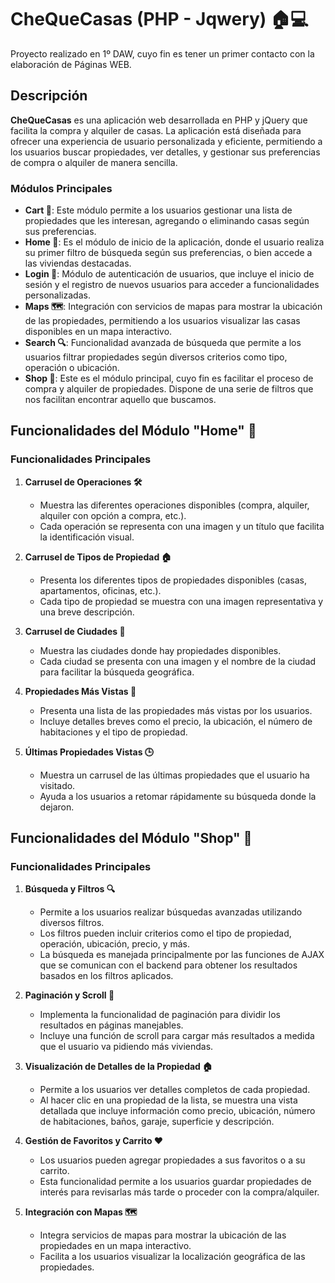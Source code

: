 # CheQueCasas (PHP - Jqwery) 🏠💻

Proyecto realizado en 1º DAW, cuyo fin es tener un primer contacto con la elaboración de Páginas WEB.

## Descripción

**CheQueCasas** es una aplicación web desarrollada en PHP y jQuery que facilita la compra y alquiler de casas. La aplicación está diseñada para ofrecer una experiencia de usuario personalizada y eficiente, permitiendo a los usuarios buscar propiedades, ver detalles, y gestionar sus preferencias de compra o alquiler de manera sencilla.

### Módulos Principales

- **Cart 🛒**: Este módulo permite a los usuarios gestionar una lista de propiedades que les interesan, agregando o eliminando casas según sus preferencias.
- **Home 🏡**: Es el módulo de inicio de la aplicación, donde el usuario realiza su primer filtro de búsqueda según sus preferencias, o bien accede a las viviendas destacadas.
- **Login 🔑**: Módulo de autenticación de usuarios, que incluye el inicio de sesión y el registro de nuevos usuarios para acceder a funcionalidades personalizadas.
- **Maps 🗺️**: Integración con servicios de mapas para mostrar la ubicación de las propiedades, permitiendo a los usuarios visualizar las casas disponibles en un mapa interactivo.
- **Search 🔍**: Funcionalidad avanzada de búsqueda que permite a los usuarios filtrar propiedades según diversos criterios como tipo, operación o ubicación.
- **Shop 🏬**: Este es el módulo principal, cuyo fin es facilitar el proceso de compra y alquiler de propiedades. Dispone de una serie de filtros que nos facilitan encontrar aquello que buscamos.

## Funcionalidades del Módulo "Home" 🏡

### Funcionalidades Principales

1. **Carrusel de Operaciones 🛠️**
   - Muestra las diferentes operaciones disponibles (compra, alquiler, alquiler con opción a compra, etc.).
   - Cada operación se representa con una imagen y un título que facilita la identificación visual.

2. **Carrusel de Tipos de Propiedad 🏠**
   - Presenta los diferentes tipos de propiedades disponibles (casas, apartamentos, oficinas, etc.).
   - Cada tipo de propiedad se muestra con una imagen representativa y una breve descripción.

3. **Carrusel de Ciudades 🌆**
   - Muestra las ciudades donde hay propiedades disponibles.
   - Cada ciudad se presenta con una imagen y el nombre de la ciudad para facilitar la búsqueda geográfica.

4. **Propiedades Más Vistas 👀**
   - Presenta una lista de las propiedades más vistas por los usuarios.
   - Incluye detalles breves como el precio, la ubicación, el número de habitaciones y el tipo de propiedad.

5. **Últimas Propiedades Vistas 🕒**
   - Muestra un carrusel de las últimas propiedades que el usuario ha visitado.
   - Ayuda a los usuarios a retomar rápidamente su búsqueda donde la dejaron.

## Funcionalidades del Módulo "Shop" 🏬

### Funcionalidades Principales

1. **Búsqueda y Filtros 🔍**
   - Permite a los usuarios realizar búsquedas avanzadas utilizando diversos filtros.
   - Los filtros pueden incluir criterios como el tipo de propiedad, operación, ubicación, precio, y más.
   - La búsqueda es manejada principalmente por las funciones de AJAX que se comunican con el backend para obtener los resultados basados en los filtros aplicados.

2. **Paginación y Scroll 📜**
   - Implementa la funcionalidad de paginación para dividir los resultados en páginas manejables.
   - Incluye una función de scroll para cargar más resultados a medida que el usuario va pidiendo más viviendas.

3. **Visualización de Detalles de la Propiedad 🏠**
   - Permite a los usuarios ver detalles completos de cada propiedad.
   - Al hacer clic en una propiedad de la lista, se muestra una vista detallada que incluye información como precio, ubicación, número de habitaciones, baños, garaje, superficie y descripción.

4. **Gestión de Favoritos y Carrito ❤️**
   - Los usuarios pueden agregar propiedades a sus favoritos o a su carrito.
   - Esta funcionalidad permite a los usuarios guardar propiedades de interés para revisarlas más tarde o proceder con la compra/alquiler.

5. **Integración con Mapas 🗺️**
   - Integra servicios de mapas para mostrar la ubicación de las propiedades en un mapa interactivo.
   - Facilita a los usuarios visualizar la localización geográfica de las propiedades.
